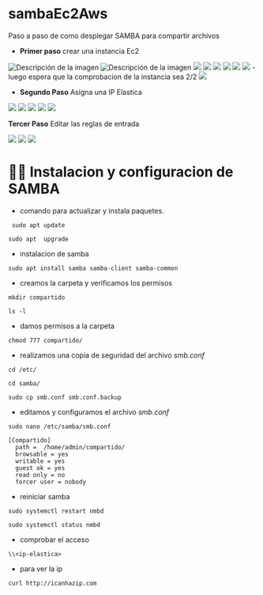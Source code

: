 # sambaEc2Aws
Paso a paso de como desplegar SAMBA para compartir archivos
- **Primer paso** crear una instancia Ec2
<img src="https://i.ibb.co/zGBvV2H/Screenshot-1.png" alt="Descripción de la imagen">
<img src="https://i.ibb.co/W0sK0TK/image.png" alt="Descripción de la imagen">
<img src="https://i.ibb.co/ygYG1Fn/image.png">
<img src="https://i.ibb.co/Bw9zt4W/image.png">
<img src="https://i.ibb.co/FbSQ4jg/image.png">
<img src="https://i.ibb.co/f4kxSPW/image.png">
<img src="https://i.ibb.co/JH6jx9r/image.png">
<img src="https://i.ibb.co/B3k2Y03/image.png">
- luego espera que la comprobacion de la instancia sea 2/2 
<img src="https://i.ibb.co/c3fjxds/image.png">

- **Segundo Paso** Asigna una IP Elastica
  
<img src="https://i.ibb.co/qLS14Yg/image.png">
<img src="https://i.ibb.co/SXt3KFH/image.png">
<img src="https://i.ibb.co/xmKHB5s/image.png">
<img src="https://i.ibb.co/sVN5MQ4/image.png">
<img src="https://i.ibb.co/dP0vVRx/image.png">

**Tercer Paso** Editar las reglas de entrada

<img src="https://i.ibb.co/pfm7g2V/image.png">
<img src="https://i.ibb.co/HrTS5QV/image.png">
<img src="https://i.ibb.co/X8cG56d/image.png">

# 👩‍💻 Instalacion y configuracion de SAMBA
- comando para actualizar y instala paquetes.
```
 sudo apt update
```
```
sudo apt  upgrade
```
- instalacion de samba
```
sudo apt install samba samba-client samba-common
```
- creamos la carpeta y verificamos los permisos
```
mkdir compartido
```
```
ls -l
```
- damos permisos a la carpeta
```
chmod 777 compartido/
```
- realizamos una copia de seguridad del archivo *smb.conf*
```
cd /etc/
```
```
cd samba/
```
```
sudo cp smb.conf smb.conf.backup
```
- editamos y configuramos el archivo *smb.conf*
```
sudo nano /etc/samba/smb.conf
```
```
[Compartido]
  path =  /home/admin/compartido/
  browsable = yes
  writable = yes
  guest ok = yes
  read only = no
  forcer user = nobody
```
- reiniciar samba
```
sudo systemctl restart nmbd
```
```
sudo systemctl status nmbd
```

- comprobar el acceso
```
\\<ip-elastica>
```
- para ver la ip
```
curl http://icanhazip.com
```
